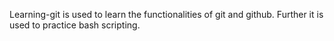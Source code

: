 Learning-git is used to learn the functionalities of git and github. Further it is used to practice bash scripting.
